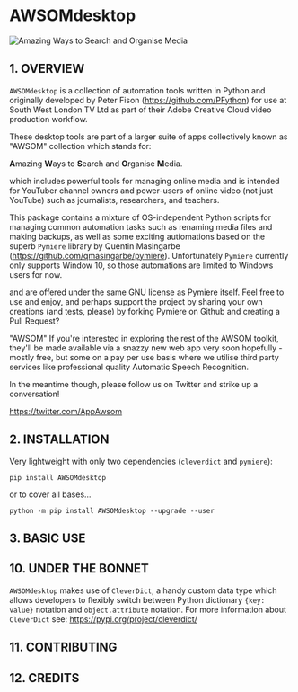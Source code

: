 # AWSOMdesktop
![Amazing Ways to Search and Organise Media](https://github.com/PFython/AWSOMdesktop/blob/main/logo.png)

## 1. OVERVIEW

`AWSOMdesktop` is a collection of automation tools written in Python and
originally developed by Peter Fison (https://github.com/PFython) for use
at South West London TV Ltd as part of their Adobe Creative Cloud video
production workflow.

These desktop tools are part of a larger suite of apps collectively known as
"AWSOM" collection which stands for:

**A**mazing **W**ays to **S**earch and **O**rganise **M**edia.

which includes powerful tools for managing online media and is intended for
YouTuber channel owners and power-users of online video (not just YouTube) such
as journalists, researchers, and teachers.

This package contains a mixture of OS-independent Python scripts for managing
common automation tasks such as renaming media files and making backups, as well
as some exciting autiomations based on the superb `Pymiere` library by
Quentin Masingarbe (https://github.com/qmasingarbe/pymiere).  Unfortunately
`Pymiere` currently only supports Window 10, so those automations are limited
to Windows users for now.


 and are offered under the same GNU license as Pymiere itself.  Feel free to use and
enjoy, and perhaps support the project by sharing your own creations (and
tests, please) by forking Pymiere on Github and creating a Pull Request?



"AWSOM"   If you're interested in exploring the rest of the AWSOM toolkit, they'll be made
available via a snazzy new web app very soon hopefully - mostly free, but some
on a pay per use basis where we utilise third party services like professional
quality Automatic Speech Recognition.

In the meantime though, please follow us on Twitter and strike up a conversation!

https://twitter.com/AppAwsom

## 2. INSTALLATION

Very lightweight with only two dependencies (`cleverdict` and `pymiere`):

    pip install AWSOMdesktop

or to cover all bases...

    python -m pip install AWSOMdesktop --upgrade --user

## 3. BASIC USE

## 10. UNDER THE BONNET

`AWSOMdesktop` makes use of `CleverDict`, a handy custom data type which allows
developers to flexibly switch between Python dictionary `{key: value}` notation
and `object.attribute` notation.  For more information about `CleverDict` see:
https://pypi.org/project/cleverdict/

## 11. CONTRIBUTING

## 12. CREDITS

